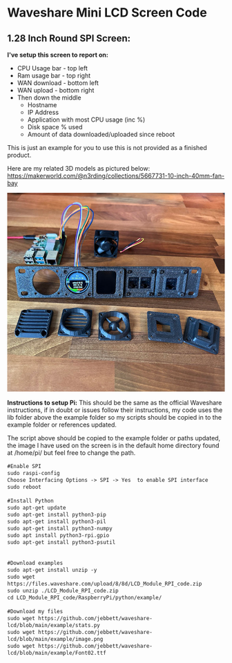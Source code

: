 
# Waveshare Mini LCD Screen Code 


## **1.28 Inch Round SPI Screen:**

**I've setup this screen to report on:**

 - CPU Usage bar - top left
 - Ram usage bar - top right
 - WAN download - bottom left
 - WAN upload - bottom right
 - Then down the middle
	 - Hostname
	 - IP Address
	 - Application with most CPU usage (inc %)
	 - Disk space % used
	 - Amount of data downloaded/uploaded since reboot

This is just an example for you to use this is not provided as a finished product.

Here are my related 3D models as pictured below:
https://makerworld.com/@n3rding/collections/5667731-10-inch-40mm-fan-bay

![Photo](photo.jpg)

**Instructions to setup Pi:**
This should be the same as the official Waveshare instructions, if in doubt or issues follow their instructions, my code uses the lib folder above the example folder so my scripts should be copied in to the example folder or references updated.

The script above should be copied to the example folder or paths updated, the image I have used on the screen is in the default home directory found at /home/pi/ but feel free to change the path.


    #Enable SPI
    sudo raspi-config
    Choose Interfacing Options -> SPI -> Yes  to enable SPI interface
    sudo reboot
    
    #Install Python
    sudo apt-get update
    sudo apt-get install python3-pip
    sudo apt-get install python3-pil
    sudo apt-get install python3-numpy
    sudo apt install python3-rpi.gpio
    sudo apt-get install python3-psutil
    
    
    #Download examples
    sudo apt-get install unzip -y
    sudo wget https://files.waveshare.com/upload/8/8d/LCD_Module_RPI_code.zip
    sudo unzip ./LCD_Module_RPI_code.zip 
    cd LCD_Module_RPI_code/RaspberryPi/python/example/
    
    #Download my files
    sudo wget https://github.com/jebbett/waveshare-lcd/blob/main/example/stats.py
    sudo wget https://github.com/jebbett/waveshare-lcd/blob/main/example/image.png
    sudo wget https://github.com/jebbett/waveshare-lcd/blob/main/example/Font02.ttf

